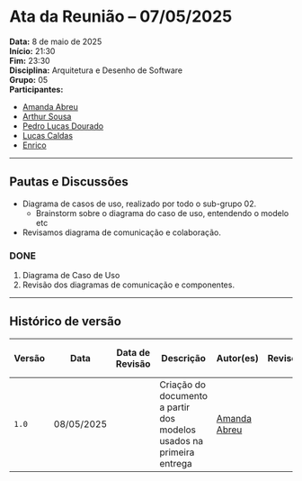 # Ata da Reunião – 07/05/2025

**Data:** 8 de maio de 2025<br>
**Início:** 21:30<br> 
**Fim:** 23:30<br>
**Disciplina:** Arquitetura e Desenho de Software  
**Grupo:** 05  
**Participantes:**
- [Amanda Abreu](https://github.com/Amandaaaaabreu)
- [Arthur Sousa](https://github.com/arthurrsousa)
- [Pedro Lucas Dourado](https://github.com/211039680@aluno.unb.br)
- [Lucas Caldas](https://github.com/lucascaldasb)
- [Enrico](https://github.com/sidts)

---

## Pautas e Discussões

- Diagrama de casos de uso, realizado por todo o sub-grupo 02.
  - Brainstorm sobre o diagrama do caso de uso, entendendo o modelo etc 
- Revisamos diagrama de comunicação e colaboração.


### DONE

1. Diagrama de Caso de Uso
2. Revisão dos diagramas de comunicação e componentes. 


---


## Histórico de versão
| Versão | Data       | Data de Revisão | Descrição            | Autor(es)                                           | Revisor(es) | Detalhes da revisão |
|--------|------------|-----------------|----------------------|-----------------------------------------------------|-------------|---------------------|
| `1.0`  | 08/05/2025 |  | Criação do documento a partir dos modelos usados na primeira entrega|  [Amanda Abreu](https://github.com/Amandaaaaabreu)  | |  |


